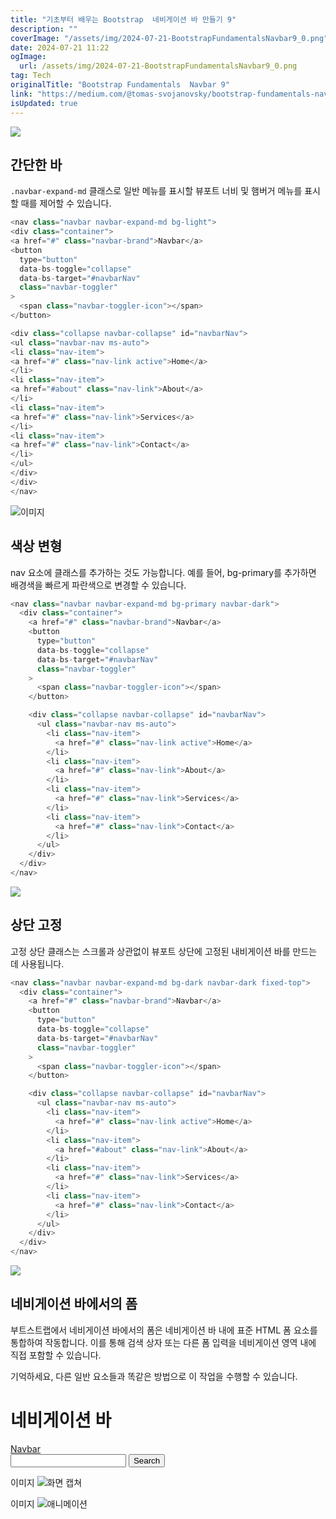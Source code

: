 ```yaml
---
title: "기초부터 배우는 Bootstrap  네비게이션 바 만들기 9"
description: ""
coverImage: "/assets/img/2024-07-21-BootstrapFundamentalsNavbar9_0.png"
date: 2024-07-21 11:22
ogImage: 
  url: /assets/img/2024-07-21-BootstrapFundamentalsNavbar9_0.png
tag: Tech
originalTitle: "Bootstrap Fundamentals  Navbar 9"
link: "https://medium.com/@tomas-svojanovsky/bootstrap-fundamentals-navbar-9-54187ff0f604"
isUpdated: true
---
```





<img src="/assets/img/2024-07-21-BootstrapFundamentalsNavbar9_0.png" />

## 간단한 바

`.navbar-expand-md` 클래스로 일반 메뉴를 표시할 뷰포트 너비 및 햄버거 메뉴를 표시할 때를 제어할 수 있습니다.

```js
<nav class="navbar navbar-expand-md bg-light">
<div class="container">
<a href="#" class="navbar-brand">Navbar</a>
<button
  type="button"
  data-bs-toggle="collapse"
  data-bs-target="#navbarNav"
  class="navbar-toggler"
>
  <span class="navbar-toggler-icon"></span>
</button>

<div class="collapse navbar-collapse" id="navbarNav">
<ul class="navbar-nav ms-auto">
<li class="nav-item">
<a href="#" class="nav-link active">Home</a>
</li>
<li class="nav-item">
<a href="#about" class="nav-link">About</a>
</li>
<li class="nav-item">
<a href="#" class="nav-link">Services</a>
</li>
<li class="nav-item">
<a href="#" class="nav-link">Contact</a>
</li>
</ul>
</div>
</div>
</nav>
```

<div class="content-ad"></div>


![이미지](/assets/img/2024-07-21-BootstrapFundamentalsNavbar9_1.png)

## 색상 변형

nav 요소에 클래스를 추가하는 것도 가능합니다. 예를 들어, bg-primary를 추가하면 배경색을 빠르게 파란색으로 변경할 수 있습니다.

```js
<nav class="navbar navbar-expand-md bg-primary navbar-dark">
  <div class="container">
    <a href="#" class="navbar-brand">Navbar</a>
    <button
      type="button"
      data-bs-toggle="collapse"
      data-bs-target="#navbarNav"
      class="navbar-toggler"
    >
      <span class="navbar-toggler-icon"></span>
    </button>

    <div class="collapse navbar-collapse" id="navbarNav">
      <ul class="navbar-nav ms-auto">
        <li class="nav-item">
          <a href="#" class="nav-link active">Home</a>
        </li>
        <li class="nav-item">
          <a href="#" class="nav-link">About</a>
        </li>
        <li class="nav-item">
          <a href="#" class="nav-link">Services</a>
        </li>
        <li class="nav-item">
          <a href="#" class="nav-link">Contact</a>
        </li>
      </ul>
    </div>
  </div>
</nav>
```


<div class="content-ad"></div>


![](/assets/img/2024-07-21-BootstrapFundamentalsNavbar9_2.png)

## 상단 고정

고정 상단 클래스는 스크롤과 상관없이 뷰포트 상단에 고정된 내비게이션 바를 만드는 데 사용됩니다.

```js
<nav class="navbar navbar-expand-md bg-dark navbar-dark fixed-top">
  <div class="container">
    <a href="#" class="navbar-brand">Navbar</a>
    <button
      type="button"
      data-bs-toggle="collapse"
      data-bs-target="#navbarNav"
      class="navbar-toggler"
    >
      <span class="navbar-toggler-icon"></span>
    </button>

    <div class="collapse navbar-collapse" id="navbarNav">
      <ul class="navbar-nav ms-auto">
        <li class="nav-item">
          <a href="#" class="nav-link active">Home</a>
        </li>
        <li class="nav-item">
          <a href="#about" class="nav-link">About</a>
        </li>
        <li class="nav-item">
          <a href="#" class="nav-link">Services</a>
        </li>
        <li class="nav-item">
          <a href="#" class="nav-link">Contact</a>
        </li>
      </ul>
    </div>
  </div>
</nav>
```

<div class="content-ad"></div>

<img src="/assets/img/2024-07-21-BootstrapFundamentalsNavbar9_3.png" />

## 네비게이션 바에서의 폼

부트스트랩에서 네비게이션 바에서의 폼은 네비게이션 바 내에 표준 HTML 폼 요소를 통합하여 작동합니다. 이를 통해 검색 상자 또는 다른 폼 입력을 네비게이션 영역 내에 직접 포함할 수 있습니다.

기억하세요, 다른 일반 요소들과 똑같은 방법으로 이 작업을 수행할 수 있습니다.

<div class="content-ad"></div>


# 네비게이션 바


<nav class="navbar navbar-expand-md bg-warning">
  <div class="container">
    <a href="#" class="navbar-brand">Navbar</a>
    <form class="d-flex" role="search">
      <input type="text" class="form-control me-2" />
      <button class="btn btn-dark">Search</button>
    </form>
  </div>
</nav>


이미지
![화면 캡쳐](/assets/img/2024-07-21-BootstrapFundamentalsNavbar9_4.png)


이미지
![애니메이션](https://miro.medium.com/v2/resize:fit:400/0*vxGO68y7ufKlz9Tl.gif)
